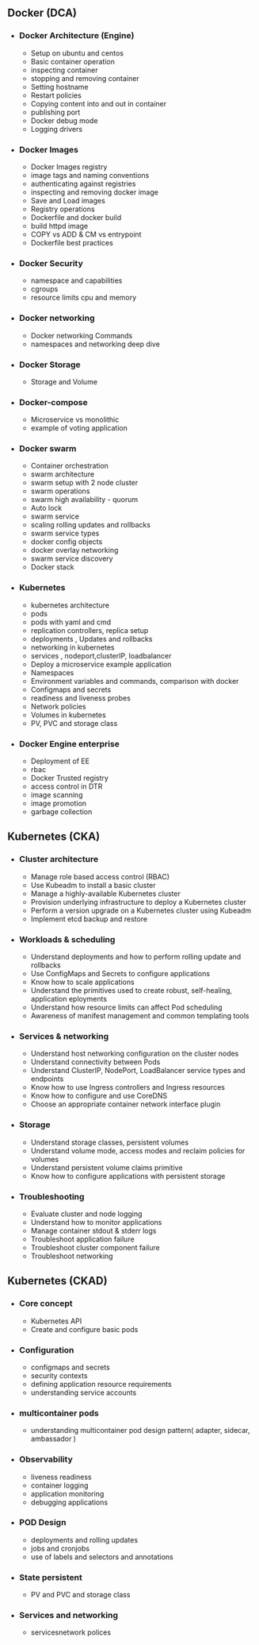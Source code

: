 ## Docker (DCA)
-  ### Docker Architecture (Engine)
   -  Setup on ubuntu and centos
   - Basic container operation
   - inspecting container
    - stopping and removing container
   - Setting hostname
   - Restart policies
   - Copying content into and out in container
   - publishing port
   - Docker debug mode
   - Logging drivers 
 - ### Docker Images
   - Docker Images registry
   - image tags and naming conventions 
   - authenticating against registries
   - inspecting and removing docker image
   - Save and Load images
   - Registry operations
   - Dockerfile  and docker build
   - build httpd image
   - COPY vs ADD  & CM vs entrypoint
   - Dockerfile best practices
 - ### Docker Security
   - namespace and capabilities
   - cgroups
   - resource limits cpu and memory
 - ### Docker networking
   -  Docker networking Commands
   - namespaces and networking deep dive
- ### Docker Storage
   - Storage and Volume
- ### Docker-compose
   -  Microservice vs monolithic
   - example of voting application 
- ### Docker swarm
   - Container orchestration
   - swarm architecture
   - swarm setup with 2 node cluster
   - swarm operations
   - swarm high availability - quorum
   - Auto lock 
   - swarm service
   - scaling rolling updates and rollbacks
   - swarm service types
   - docker config objects
   - docker overlay networking
   - swarm service discovery
   - Docker stack
- ### Kubernetes
  -  kubernetes architecture
  -  pods
  - pods with yaml and cmd
  - replication controllers, replica setup
  - deployments , Updates and rollbacks
  - networking in kubernetes
  - services , nodeport,clusterIP, loadbalancer
  - Deploy a microservice example application
  - Namespaces
  - Environment variables and commands, comparison with docker
  - Configmaps and secrets
  - readiness and liveness probes
  - Network policies
  - Volumes in kubernetes
  - PV, PVC and storage class
- ### Docker Engine enterprise
  - Deployment of EE 
  - rbac
  - Docker Trusted registry
  - access control in DTR
  - image scanning
  - image promotion
  - garbage collection
## Kubernetes (CKA)
- ### Cluster architecture
  - Manage role based access control (RBAC)
  - Use Kubeadm to install a basic cluster
  - Manage a highly-available Kubernetes cluster
  - Provision underlying infrastructure to deploy a Kubernetes cluster
  - Perform a version upgrade on a Kubernetes cluster using Kubeadm
  - Implement etcd backup and restore
- ### Workloads & scheduling
  - Understand deployments and how to perform rolling update and rollbacks
  - Use ConfigMaps and Secrets to configure applications
  - Know how to scale applications
  - Understand the primitives used to create robust, self-healing, application eployments
  - Understand how resource limits can affect Pod scheduling
  - Awareness of manifest management and common templating tools
- ### Services & networking
  - Understand host networking configuration on the cluster nodes
  - Understand connectivity between Pods
  - Understand ClusterIP, NodePort, LoadBalancer service types and endpoints
  - Know how to use Ingress controllers and Ingress resources
  - Know how to configure and use CoreDNS
  - Choose an appropriate container network interface plugin
- ### Storage
  - Understand storage classes, persistent volumes
  - Understand volume mode, access modes and reclaim policies for volumes
  - Understand persistent volume claims primitive
  - Know how to configure applications with persistent storage
- ### Troubleshooting
  - Evaluate cluster and node logging
  - Understand how to monitor applications
  - Manage container stdout & stderr logs
  - Troubleshoot application failure
  - Troubleshoot cluster component failure
  - Troubleshoot networking
## Kubernetes (CKAD)
- ### Core concept
  - Kubernetes API
  - Create and configure basic pods
- ### Configuration
  - configmaps and secrets
  - security contexts
  - defining application resource requirements
  - understanding service accounts
- ### multicontainer pods
  - understanding multicontainer pod design pattern( adapter, sidecar, ambassador )
- ### Observability
  - liveness readiness
  - container logging
  - application monitoring
  - debugging applications
- ### POD Design
  - deployments and rolling updates
  - jobs and cronjobs
  - use of labels and selectors and annotations
- ### State persistent
  - PV and PVC and storage class
- ### Services and networking
  - servicesnetwork polices
